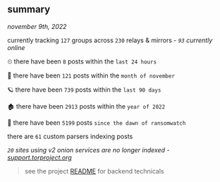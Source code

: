 
## summary
_november 9th, 2022_

currently tracking `127` groups across `230` relays & mirrors - _`93` currently online_

⏲ there have been `8` posts within the `last 24 hours`

🦈 there have been `121` posts within the `month of november`

🪐 there have been `739` posts within the `last 90 days`

🏚 there have been `2913` posts within the `year of 2022`

🦕 there have been `5199` posts `since the dawn of ransomwatch`

there are `61` custom parsers indexing posts

_`20` sites using v2 onion services are no longer indexed - [support.torproject.org](https://support.torproject.org/onionservices/v2-deprecation/)_

> see the project [README](https://github.com/joshhighet/ransomwatch#ransomwatch--) for backend technicals
